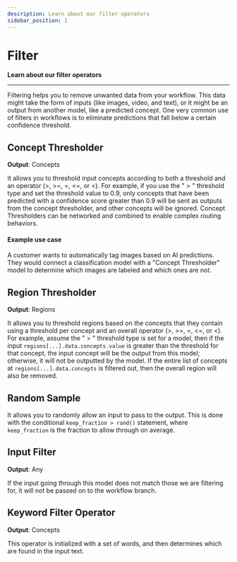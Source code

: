 ```yaml
---
description: Learn about our filter operators
sidebar_position: 1
---
```


# Filter

**Learn about our filter operators**
<hr />

Filtering helps you to remove unwanted data from your workflow. This data might take the form of inputs (like images, video, and text), or it might be an output from another model, like a predicted concept. One very common use of filters in workflows is to eliminate predictions that fall below a certain confidence threshold.

## Concept Thresholder 

**Output**: Concepts

It allows you to threshold input concepts according to both a threshold and an operator (>, >=, =, <=, or <). For example, if you use the " > " threshold type and set the threshold value to 0.9, only concepts that have been predicted with a confidence score greater than 0.9 will be sent as outputs from the concept thresholder, and other concepts will be ignored. Concept Thresholders can be networked and combined to enable complex routing behaviors.

#### Example use case

A customer wants to automatically tag images based on AI predictions. They would connect a classification model with a "Concept Thresholder" model to determine which images are labeled and which ones are not.

## Region Thresholder 

**Output**: Regions

It allows you to threshold regions based on the concepts that they contain using a threshold per concept and an overall operator (>, >=, =, <=, or <). For example, assume the " > " threshold type is set for a model, then if the input `regions[...].data.concepts.value` is greater than the threshold for that concept, the input concept will be the output from this model; otherwise, it will not be outputted by the model. If the entire list of concepts at `regions[...].data.concepts` is filtered out, then the overall region will also be removed.

## Random Sample

It allows you to randomly allow an input to pass to the output. This is done with the conditional `keep_fraction > rand()` statement, where `keep_fraction` is the fraction to allow through on average.

## Input Filter 

**Output**: Any

If the input going through this model does not match those we are filtering for, it will not be passed on to the workflow branch.

## Keyword Filter Operator 

**Output**: Concepts

This operator is initialized with a set of words, and then determines which are found in the input text. 
